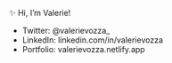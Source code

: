 ✨ Hi, I’m Valerie!

- Twitter: @valerievozza_
- LinkedIn: linkedin.com/in/valerievozza
- Portfolio: valerievozza.netlify.app
